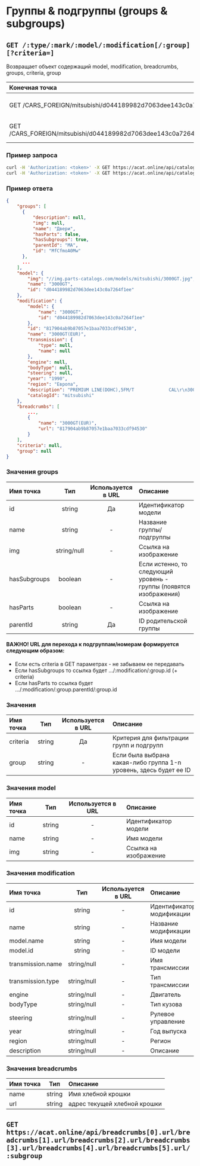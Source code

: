 # Группы & подгруппы (groups & subgroups)

## `GET /:type/:mark/:model/:modification[/:group][?criteria=]`

Возвращает объект содержащий model, modification, breadcrumbs, groups, criteria, group

| Конечная точка | Описание |
| :---- | :--------------- |
| GET /CARS_FOREIGN/mitsubishi/d044189982d7063dee143c0a7264f1ee/817904ab9b87057e1baa7033cdf94530 | Первый уровень групп |
| GET /CARS_FOREIGN/mitsubishi/d044189982d7063dee143c0a7264f1ee/817904ab9b87057e1baa7033cdf94530/MfCfmoAxMQ | Второй уровень групп |

### Пример запроса

```bash
curl -H 'Authorization: <token>' -X GET https://acat.online/api/catalogs/CARS_FOREIGN/mitsubishi/d044189982d7063dee143c0a7264f1ee/817904ab9b87057e1baa7033cdf94530
curl -H 'Authorization: <token>' -X GET https://acat.online/api/catalogs/CARS_FOREIGN/mitsubishi/d044189982d7063dee143c0a7264f1ee/817904ab9b87057e1baa7033cdf94530/MfCfmoAxMQ
```

### Пример ответа

```json
{
    "groups": [
      {
          "description": null,
          "img": null,
          "name": "Двери",
          "hasParts": false,
          "hasSubgroups": true,
          "parentId": "MA",
          "id": "MfCfmoA0Mw"
      },
      ...
    ],
    "model": {
        "img": "//img.parts-catalogs.com/models/mitsubishi/3000GT.jpg",
        "name": "3000GT",
        "id": "d044189982d7063dee143c0a7264f1ee"
    },
    "modification": {
        "model": {
            "name": "3000GT",
            "id": "d044189982d7063dee143c0a7264f1ee"
        },
        "id": "817904ab9b87057e1baa7033cdf94530",
        "name": "3000GT(EUR)",
        "transmission": {
            "type": null,
            "name": null
        },
        "engine": null,
        "bodyType": null,
        "steering": null,
        "year": "1990",
        "region": "Европа",
        "description": "PREMIUM LINE(DOHC),5FM/T             CAL\r\n3000/2WD\r\nModification: Z11A\r\nClassification: MNPML7M\r\nProduction: 01.04.1990 - 03.06.2000",
        "catalogId": "mitsubishi"
    },
    "breadcrumbs": [
        ...,
        {
            "name": "3000GT(EUR)",
            "url": "817904ab9b87057e1baa7033cdf94530"
        }
    ],
    "criteria": null,
    "group": null
}
```

### Значения groups

| Имя точка | Тип | Используется в URL | Описание |
| :---- | :------: | :------: | :--------------- |
| id | string | Да | Идентификатор модели |
| name | string | - | Название группы/подгруппы |
| img | string/null | - | Ссылка на изображение |
| hasSubgroups | boolean | - | Если истенно, то следующий уровень - группы (появятся изображения) |
| hasParts | boolean | - | Ссылка на изображение |
| parentId | string | Да | ID родительской группы |

#### ВАЖНО! URL для перехода к подгруппам/номерам формируется следующим образом:
- Если есть criteria в GET параметрах - не забываем ее передавать
- Если hasSubgroups то ссылка будет .../:modification/:group.id (+ criteria)
- Если hasParts то ссылка будет .../:modification/:group.parentId/:group.id


### Значения

| Имя точка | Тип | Используется в URL | Описание |
| :---- | :------: | :------: | :--------------- |
| criteria | string | Да | Критерия для фильтрации групп и подгрупп |
| group | string | - | Если была выбрана какая-либо группа 1-n уровень, здесь будет ее ID |

### Значения model

| Имя точка | Тип | Используется в URL | Описание |
| :---- | :------: | :------: | :--------------- |
| id | string | - | Идентификатор модели |
| name | string | - | Имя модели |
| img | string | - | Ссылка на изображение |

### Значения modification

| Имя точка | Тип | Используется в URL | Описание |
| :---- | :------: | :------: | :--------------- |
| id | string | - | Идентификатор модификации |
| name | string | - | Название модификации |
| model.name | string | - | Имя модели |
| model.id | string | - | ID модели |
| transmission.name | string/null | - | Имя трансмиссии |
| transmission.type | string/null | - | Тип трансмиссии |
| engine | string/null | - | Двигатель |
| bodyType | string/null | - | Тип кузова |
| steering | string/null | - | Рулевое управление |
| year | string/null | - | Год выпуска |
| region | string/null | - | Регион |
| description | string/null | - | Описание |

### Значения breadcrumbs

| Имя точка | Тип | Описание |
| :---- | :------: | :--------------- |
| name | string | Имя хлебной крошки |
| url | string | адрес текущей хлебной крошки |


## `GET https://acat.online/api/breadcrumbs[0].url/breadcrumbs[1].url/breadcrumbs[2].url/breadcrumbs[3].url/breadcrumbs[4].url/breadcrumbs[5].url/:subgroup`